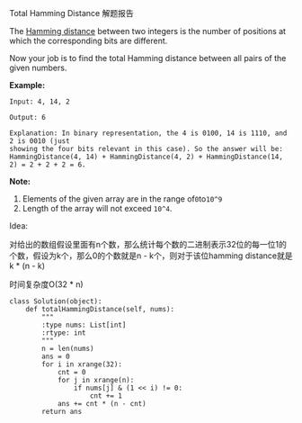 Total Hamming Distance 解题报告

The [Hamming distance](https://en.wikipedia.org/wiki/Hamming_distance) between two integers is the number of positions at which the corresponding bits are different.

Now your job is to find the total Hamming distance between all pairs of the given numbers.

**Example:**

```
Input: 4, 14, 2

Output: 6

Explanation: In binary representation, the 4 is 0100, 14 is 1110, and 2 is 0010 (just
showing the four bits relevant in this case). So the answer will be:
HammingDistance(4, 14) + HammingDistance(4, 2) + HammingDistance(14, 2) = 2 + 2 + 2 = 6.
```

**Note:**

1. Elements of the given array are in the range of`0`to`10^9`
2. Length of the array will not exceed `10^4`.

Idea:

对给出的数组假设里面有n个数，那么统计每个数的二进制表示32位的每一位1的个数，假设为k个，那么0的个数就是n - k个，则对于该位hamming distance就是k \* \(n - k\)

时间复杂度O\(32 \* n\)

```
class Solution(object):
    def totalHammingDistance(self, nums):
        """
        :type nums: List[int]
        :rtype: int
        """
        n = len(nums)
        ans = 0
        for i in xrange(32):
            cnt = 0
            for j in xrange(n):
                if nums[j] & (1 << i) != 0:
                    cnt += 1
            ans += cnt * (n - cnt)
        return ans
```




